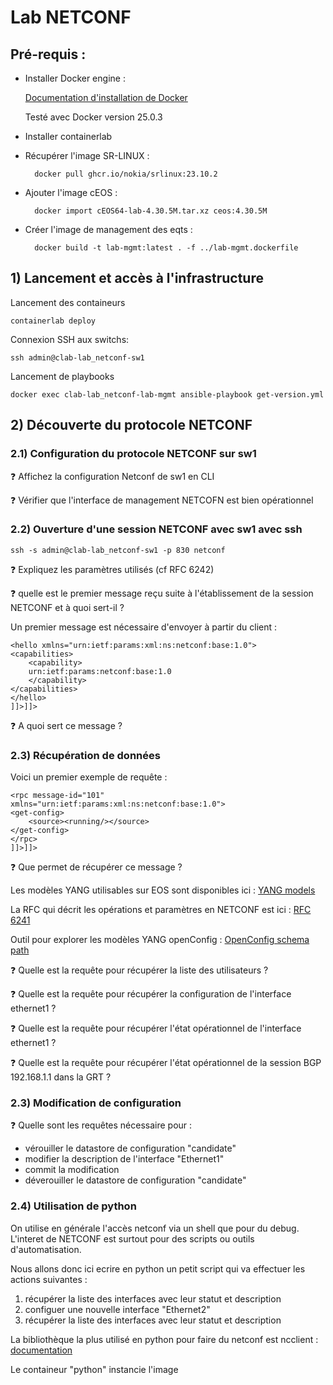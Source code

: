 # Lab NETCONF


## Pré-requis :

* Installer Docker engine :

    [Documentation d'installation de Docker](https://docs.docker.com/engine/install/ubuntu/)

    Testé avec Docker version 25.0.3

* Installer containerlab

* Récupérer l'image SR-LINUX :

        docker pull ghcr.io/nokia/srlinux:23.10.2

* Ajouter l'image cEOS :

        docker import cEOS64-lab-4.30.5M.tar.xz ceos:4.30.5M

* Créer l'image de management des eqts :

        docker build -t lab-mgmt:latest . -f ../lab-mgmt.dockerfile

## 1) Lancement et accès à l'infrastructure

Lancement des containeurs

    containerlab deploy

Connexion SSH aux switchs:

    ssh admin@clab-lab_netconf-sw1

Lancement de playbooks

    docker exec clab-lab_netconf-lab-mgmt ansible-playbook get-version.yml


## 2) Découverte du protocole NETCONF

### 2.1) Configuration du protocole NETCONF sur sw1

:question: Affichez la configuration Netconf de sw1 en CLI

:question: Vérifier que l'interface de management NETCOFN est bien opérationnel

### 2.2) Ouverture d'une session NETCONF avec sw1 avec ssh

    ssh -s admin@clab-lab_netconf-sw1 -p 830 netconf

:question: Expliquez les paramètres utilisés (cf RFC 6242)

:question: quelle est le premier message reçu suite à l'établissement de la session NETCONF et à quoi sert-il ?

Un premier message est nécessaire d'envoyer à partir du client :

    <hello xmlns="urn:ietf:params:xml:ns:netconf:base:1.0">
    <capabilities>
        <capability>
        urn:ietf:params:netconf:base:1.0
        </capability>
    </capabilities>
    </hello>
    ]]>]]>

:question: A quoi sert ce message ?

### 2.3) Récupération de données

Voici un premier exemple de requête :

    <rpc message-id="101"
    xmlns="urn:ietf:params:xml:ns:netconf:base:1.0">
    <get-config>
        <source><running/></source>
    </get-config>
    </rpc>
    ]]>]]>

:question: Que permet de récupérer ce message ?

Les modèles YANG utilisables sur EOS sont disponibles ici : [YANG models](https://github.com/aristanetworks/yang/tree/master/EOS-4.30.2F/release/openconfig/models)

La RFC qui décrit les opérations et paramètres en NETCONF est ici : [RFC 6241](https://datatracker.ietf.org/doc/html/rfc6241)

Outil pour explorer les modèles YANG openConfig : [OpenConfig schema path](https://openconfig.net/projects/models/paths/)

:question: Quelle est la requête pour récupérer la liste des utilisateurs ?

:question: Quelle est la requête pour récupérer la configuration de l'interface ethernet1 ?

:question: Quelle est la requête pour récupérer l'état opérationnel de l'interface ethernet1 ?

:question: Quelle est la requête pour récupérer l'état opérationnel de la session BGP 192.168.1.1 dans la GRT ?

### 2.3) Modification de configuration

:question: Quelle sont les requêtes nécessaire pour :
  * vérouiller le datastore de configuration "candidate"
  * modifier la description de l'interface "Ethernet1"
  * commit la modification
  * déverouiller le datastore de configuration "candidate"


### 2.4) Utilisation de python

On utilise en générale l'accès netconf via un shell que pour du debug. L'interet de NETCONF est surtout pour des scripts ou outils d'automatisation.

Nous allons donc ici ecrire en python un petit script qui va effectuer les actions suivantes :

1. récupérer la liste des interfaces avec leur statut et description
2. configuer une nouvelle interface "Ethernet2"
3. récupérer la liste des interfaces avec leur statut et description

La bibliothèque la plus utilisé en python pour faire du netconf est ncclient : [documentation](https://ncclient.readthedocs.io/en/latest/)

Le containeur "python" instancie l'image 